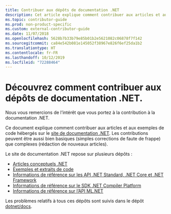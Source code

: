 ```yaml
---
title: Contribuer aux dépôts de documentation .NET
description: Cet article explique comment contribuer aux articles et aux exemples de code dans les dépôts qui constituent la documentation .NET.
ms.topic: contributor-guide
ms.prod: non-product-specific
ms.custom: external-contributor-guide
ms.date: 11/07/2018
ms.openlocfilehash: 5628b7b33b79e85b01b2e5621082c06878f7f142
ms.sourcegitcommit: ca84e542b081e145052f38967e826f6ef25da1b2
ms.translationtype: HT
ms.contentlocale: fr-FR
ms.lasthandoff: 10/12/2019
ms.locfileid: "72288464"
---
```

# <a name="learn-how-to-contribute-to-the-net-docs-repositories"></a>Découvrez comment contribuer aux dépôts de documentation .NET.

Nous vous remercions de l’intérêt que vous portez à la contribution à la documentation .NET.

Ce document explique comment contribuer aux articles et aux exemples de code hébergés sur le [site de documentation .NET](https://docs.microsoft.com/dotnet). Les contributions peuvent être aussi bien basiques (simples corrections de faute de frappe) que complexes (rédaction de nouveaux articles).

Le site de documentation .NET repose sur plusieurs dépôts :

- [Articles conceptuels .NET](https://github.com/dotnet/docs)
- [Exemples et extraits de code](https://github.com/dotnet/samples)
- [Informations de référence sur les API .NET Standard, .NET Core et .NET Framework](https://github.com/dotnet/dotnet-api-docs)
- [Informations de référence sur le SDK .NET Compiler Platform](https://github.com/dotnet/roslyn-api-docs)
- [Informations de référence sur l’API ML.NET](https://github.com/dotnet/ml-api-docs)

Les problèmes relatifs à tous ces dépôts sont suivis dans le dépôt [dotnet/docs](https://github.com/dotnet/docs/issues).
